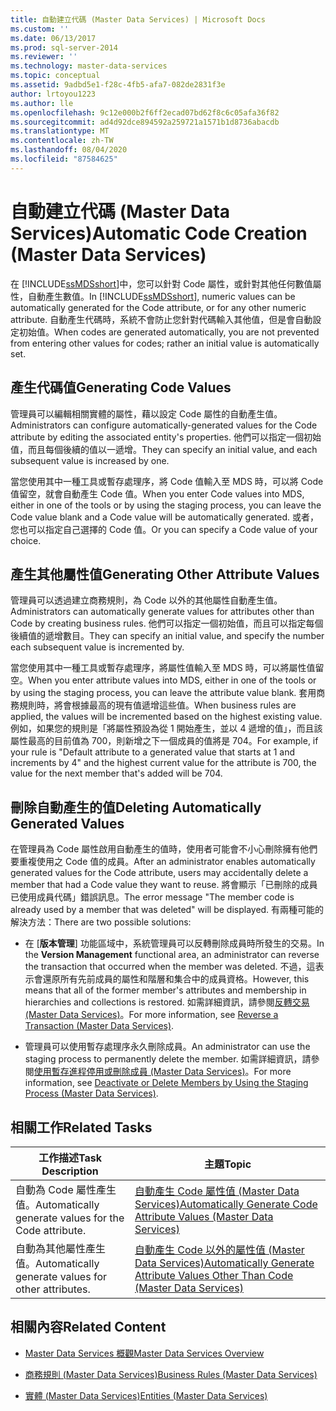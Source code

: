 ```yaml
---
title: 自動建立代碼 (Master Data Services) | Microsoft Docs
ms.custom: ''
ms.date: 06/13/2017
ms.prod: sql-server-2014
ms.reviewer: ''
ms.technology: master-data-services
ms.topic: conceptual
ms.assetid: 9adbd5e1-f28c-4fb5-afa7-082de2831f3e
author: lrtoyou1223
ms.author: lle
ms.openlocfilehash: 9c12e000b2f6ff2ecad07bd62f8c6c05afa36f82
ms.sourcegitcommit: ad4d92dce894592a259721a1571b1d8736abacdb
ms.translationtype: MT
ms.contentlocale: zh-TW
ms.lasthandoff: 08/04/2020
ms.locfileid: "87584625"
---
```

# <a name="automatic-code-creation-master-data-services"></a><span data-ttu-id="36a27-102">自動建立代碼 (Master Data Services)</span><span class="sxs-lookup"><span data-stu-id="36a27-102">Automatic Code Creation (Master Data Services)</span></span>
  <span data-ttu-id="36a27-103">在 [!INCLUDE[ssMDSshort](../includes/ssmdsshort-md.md)]中，您可以針對 Code 屬性，或針對其他任何數值屬性，自動產生數值。</span><span class="sxs-lookup"><span data-stu-id="36a27-103">In [!INCLUDE[ssMDSshort](../includes/ssmdsshort-md.md)], numeric values can be automatically generated for the Code attribute, or for any other numeric attribute.</span></span> <span data-ttu-id="36a27-104">自動產生代碼時，系統不會防止您針對代碼輸入其他值，但是會自動設定初始值。</span><span class="sxs-lookup"><span data-stu-id="36a27-104">When codes are generated automatically, you are not prevented from entering other values for codes; rather an initial value is automatically set.</span></span>  
  
## <a name="generating-code-values"></a><span data-ttu-id="36a27-105">產生代碼值</span><span class="sxs-lookup"><span data-stu-id="36a27-105">Generating Code Values</span></span>  
 <span data-ttu-id="36a27-106">管理員可以編輯相關實體的屬性，藉以設定 Code 屬性的自動產生值。</span><span class="sxs-lookup"><span data-stu-id="36a27-106">Administrators can configure automatically-generated values for the Code attribute by editing the associated entity's properties.</span></span> <span data-ttu-id="36a27-107">他們可以指定一個初始值，而且每個後續的值以一遞增。</span><span class="sxs-lookup"><span data-stu-id="36a27-107">They can specify an initial value, and each subsequent value is increased by one.</span></span>  
  
 <span data-ttu-id="36a27-108">當您使用其中一種工具或暫存處理序，將 Code 值輸入至 MDS 時，可以將 Code 值留空，就會自動產生 Code 值。</span><span class="sxs-lookup"><span data-stu-id="36a27-108">When you enter Code values into MDS, either in one of the tools or by using the staging process, you can leave the Code value blank and a Code value will be automatically generated.</span></span> <span data-ttu-id="36a27-109">或者，您也可以指定自己選擇的 Code 值。</span><span class="sxs-lookup"><span data-stu-id="36a27-109">Or you can specify a Code value of your choice.</span></span>  
  
## <a name="generating-other-attribute-values"></a><span data-ttu-id="36a27-110">產生其他屬性值</span><span class="sxs-lookup"><span data-stu-id="36a27-110">Generating Other Attribute Values</span></span>  
 <span data-ttu-id="36a27-111">管理員可以透過建立商務規則，為 Code 以外的其他屬性自動產生值。</span><span class="sxs-lookup"><span data-stu-id="36a27-111">Administrators can automatically generate values for attributes other than Code by creating business rules.</span></span> <span data-ttu-id="36a27-112">他們可以指定一個初始值，而且可以指定每個後續值的遞增數目。</span><span class="sxs-lookup"><span data-stu-id="36a27-112">They can specify an initial value, and specify the number each subsequent value is incremented by.</span></span>  
  
 <span data-ttu-id="36a27-113">當您使用其中一種工具或暫存處理序，將屬性值輸入至 MDS 時，可以將屬性值留空。</span><span class="sxs-lookup"><span data-stu-id="36a27-113">When you enter attribute values into MDS, either in one of the tools or by using the staging process, you can leave the attribute value blank.</span></span> <span data-ttu-id="36a27-114">套用商務規則時，將會根據最高的現有值遞增這些值。</span><span class="sxs-lookup"><span data-stu-id="36a27-114">When business rules are applied, the values will be incremented based on the highest existing value.</span></span> <span data-ttu-id="36a27-115">例如，如果您的規則是「將屬性預設為從 1 開始產生，並以 4 遞增的值」，而且該屬性最高的目前值為 700，則新增之下一個成員的值將是 704。</span><span class="sxs-lookup"><span data-stu-id="36a27-115">For example, if your rule is "Default attribute to a generated value that starts at 1 and increments by 4" and the highest current value for the attribute is 700, the value for the next member that's added will be 704.</span></span>  
  
## <a name="deleting-automatically-generated-values"></a><span data-ttu-id="36a27-116">刪除自動產生的值</span><span class="sxs-lookup"><span data-stu-id="36a27-116">Deleting Automatically Generated Values</span></span>  
 <span data-ttu-id="36a27-117">在管理員為 Code 屬性啟用自動產生的值時，使用者可能會不小心刪除擁有他們要重複使用之 Code 值的成員。</span><span class="sxs-lookup"><span data-stu-id="36a27-117">After an administrator enables automatically generated values for the Code attribute, users may accidentally delete a member that had a Code value they want to reuse.</span></span> <span data-ttu-id="36a27-118">將會顯示「已刪除的成員已使用成員代碼」錯誤訊息。</span><span class="sxs-lookup"><span data-stu-id="36a27-118">The error message "The member code is already used by a member that was deleted" will be displayed.</span></span> <span data-ttu-id="36a27-119">有兩種可能的解決方法：</span><span class="sxs-lookup"><span data-stu-id="36a27-119">There are two possible solutions:</span></span>  
  
-   <span data-ttu-id="36a27-120">在 [**版本管理**] 功能區域中，系統管理員可以反轉刪除成員時所發生的交易。</span><span class="sxs-lookup"><span data-stu-id="36a27-120">In the **Version Management** functional area, an administrator can reverse the transaction that occurred when the member was deleted.</span></span> <span data-ttu-id="36a27-121">不過，這表示會還原所有先前成員的屬性和階層和集合中的成員資格。</span><span class="sxs-lookup"><span data-stu-id="36a27-121">However, this means that all of the former member's attributes and membership in hierarchies and collections is restored.</span></span> <span data-ttu-id="36a27-122">如需詳細資訊，請參閱[反轉交易 &#40;Master Data Services&#41;](reverse-a-transaction-master-data-services.md)。</span><span class="sxs-lookup"><span data-stu-id="36a27-122">For more information, see [Reverse a Transaction &#40;Master Data Services&#41;](reverse-a-transaction-master-data-services.md).</span></span>  
  
-   <span data-ttu-id="36a27-123">管理員可以使用暫存處理序永久刪除成員。</span><span class="sxs-lookup"><span data-stu-id="36a27-123">An administrator can use the staging process to permanently delete the member.</span></span> <span data-ttu-id="36a27-124">如需詳細資訊，請參閱[使用暫存進程停用或刪除成員 &#40;Master Data Services&#41;](add-update-and-delete-data-master-data-services.md)。</span><span class="sxs-lookup"><span data-stu-id="36a27-124">For more information, see [Deactivate or Delete Members by Using the Staging Process &#40;Master Data Services&#41;](add-update-and-delete-data-master-data-services.md).</span></span>  
  
## <a name="related-tasks"></a><span data-ttu-id="36a27-125">相關工作</span><span class="sxs-lookup"><span data-stu-id="36a27-125">Related Tasks</span></span>  
  
|<span data-ttu-id="36a27-126">工作描述</span><span class="sxs-lookup"><span data-stu-id="36a27-126">Task Description</span></span>|<span data-ttu-id="36a27-127">主題</span><span class="sxs-lookup"><span data-stu-id="36a27-127">Topic</span></span>|  
|----------------------|-----------|  
|<span data-ttu-id="36a27-128">自動為 Code 屬性產生值。</span><span class="sxs-lookup"><span data-stu-id="36a27-128">Automatically generate values for the Code attribute.</span></span>|[<span data-ttu-id="36a27-129">自動產生 Code 屬性值 &#40;Master Data Services&#41;</span><span class="sxs-lookup"><span data-stu-id="36a27-129">Automatically Generate Code Attribute Values &#40;Master Data Services&#41;</span></span>](../../2014/master-data-services/automatically-generate-code-attribute-values-master-data-services.md)|  
|<span data-ttu-id="36a27-130">自動為其他屬性產生值。</span><span class="sxs-lookup"><span data-stu-id="36a27-130">Automatically generate values for other attributes.</span></span>|[<span data-ttu-id="36a27-131">自動產生 Code 以外的屬性值 &#40;Master Data Services&#41;</span><span class="sxs-lookup"><span data-stu-id="36a27-131">Automatically Generate Attribute Values Other Than Code &#40;Master Data Services&#41;</span></span>](../../2014/master-data-services/automatically-generate-attribute-values-other-than-code-master-data-services.md)|  
  
## <a name="related-content"></a><span data-ttu-id="36a27-132">相關內容</span><span class="sxs-lookup"><span data-stu-id="36a27-132">Related Content</span></span>  
  
-   [<span data-ttu-id="36a27-133">Master Data Services 概觀</span><span class="sxs-lookup"><span data-stu-id="36a27-133">Master Data Services Overview</span></span>](master-data-services-overview-mds.md)  
  
-   [<span data-ttu-id="36a27-134">商務規則 &#40;Master Data Services&#41;</span><span class="sxs-lookup"><span data-stu-id="36a27-134">Business Rules &#40;Master Data Services&#41;</span></span>](../../2014/master-data-services/business-rules-master-data-services.md)  
  
-   [<span data-ttu-id="36a27-135">實體 &#40;Master Data Services&#41;</span><span class="sxs-lookup"><span data-stu-id="36a27-135">Entities &#40;Master Data Services&#41;</span></span>](../../2014/master-data-services/entities-master-data-services.md)  
  
  
